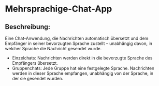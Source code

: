 # Mehrsprachige-Chat-App
## Beschreibung:
Eine Chat-Anwendung, die Nachrichten automatisch übersetzt und dem Empfänger in seiner bevorzugten Sprache zustellt – unabhängig davon, in welcher Sprache die Nachricht gesendet wurde.

- Einzelchats: Nachrichten werden direkt in die bevorzugte Sprache des Empfängers übersetzt.
- Gruppenchats: Jede Gruppe hat eine festgelegte Sprache. Nachrichten werden in dieser Sprache empfangen, unabhängig von der Sprache, in der sie gesendet wurden.

